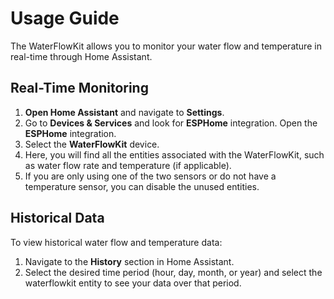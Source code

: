 # Usage Guide

The WaterFlowKit allows you to monitor your water flow and temperature in real-time through Home Assistant.

## Real-Time Monitoring

1. **Open Home Assistant** and navigate to **Settings**.
2. Go to **Devices & Services** and look for **ESPHome** integration. Open the **ESPHome** integration.
3. Select the **WaterFlowKit** device.
4. Here, you will find all the entities associated with the WaterFlowKit, such as water flow rate and temperature (if applicable).
5. If you are only using one of the two sensors or do not have a temperature sensor, you can disable the unused entities.

## Historical Data

To view historical water flow and temperature data:

1. Navigate to the **History** section in Home Assistant.
2. Select the desired time period (hour, day, month, or year) and select the waterflowkit entity to see your data over that period.